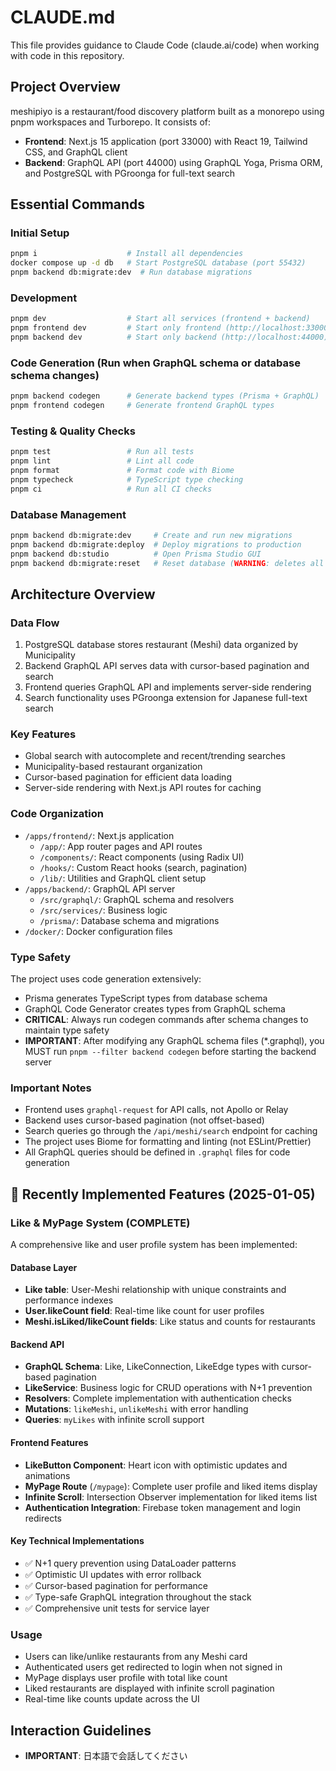 # CLAUDE.md

This file provides guidance to Claude Code (claude.ai/code) when working with code in this repository.

## Project Overview

meshipiyo is a restaurant/food discovery platform built as a monorepo using pnpm workspaces and Turborepo. It consists of:
- **Frontend**: Next.js 15 application (port 33000) with React 19, Tailwind CSS, and GraphQL client
- **Backend**: GraphQL API (port 44000) using GraphQL Yoga, Prisma ORM, and PostgreSQL with PGroonga for full-text search

## Essential Commands

### Initial Setup
```bash
pnpm i                    # Install all dependencies
docker compose up -d db   # Start PostgreSQL database (port 55432)
pnpm backend db:migrate:dev  # Run database migrations
```

### Development
```bash
pnpm dev                  # Start all services (frontend + backend)
pnpm frontend dev         # Start only frontend (http://localhost:33000)
pnpm backend dev          # Start only backend (http://localhost:44000)
```

### Code Generation (Run when GraphQL schema or database schema changes)
```bash
pnpm backend codegen      # Generate backend types (Prisma + GraphQL)
pnpm frontend codegen     # Generate frontend GraphQL types
```

### Testing & Quality Checks
```bash
pnpm test                 # Run all tests
pnpm lint                 # Lint all code
pnpm format               # Format code with Biome
pnpm typecheck            # TypeScript type checking
pnpm ci                   # Run all CI checks
```

### Database Management
```bash
pnpm backend db:migrate:dev     # Create and run new migrations
pnpm backend db:migrate:deploy  # Deploy migrations to production
pnpm backend db:studio          # Open Prisma Studio GUI
pnpm backend db:migrate:reset   # Reset database (WARNING: deletes all data)
```

## Architecture Overview

### Data Flow
1. PostgreSQL database stores restaurant (Meshi) data organized by Municipality
2. Backend GraphQL API serves data with cursor-based pagination and search
3. Frontend queries GraphQL API and implements server-side rendering
4. Search functionality uses PGroonga extension for Japanese full-text search

### Key Features

- Global search with autocomplete and recent/trending searches
- Municipality-based restaurant organization
- Cursor-based pagination for efficient data loading
- Server-side rendering with Next.js API routes for caching

### Code Organization

- `/apps/frontend/`: Next.js application
  - `/app/`: App router pages and API routes
  - `/components/`: React components (using Radix UI)
  - `/hooks/`: Custom React hooks (search, pagination)
  - `/lib/`: Utilities and GraphQL client setup
- `/apps/backend/`: GraphQL API server
  - `/src/graphql/`: GraphQL schema and resolvers
  - `/src/services/`: Business logic
  - `/prisma/`: Database schema and migrations
- `/docker/`: Docker configuration files

### Type Safety
The project uses code generation extensively:
- Prisma generates TypeScript types from database schema
- GraphQL Code Generator creates types from GraphQL schema
- **CRITICAL**: Always run codegen commands after schema changes to maintain type safety
- **IMPORTANT**: After modifying any GraphQL schema files (*.graphql), you MUST run `pnpm --filter backend codegen` before starting the backend server

### Important Notes
- Frontend uses `graphql-request` for API calls, not Apollo or Relay
- Backend uses cursor-based pagination (not offset-based)
- Search queries go through the `/api/meshi/search` endpoint for caching
- The project uses Biome for formatting and linting (not ESLint/Prettier)
- All GraphQL queries should be defined in `.graphql` files for code generation

## 🚀 Recently Implemented Features (2025-01-05)

### Like & MyPage System (COMPLETE)
A comprehensive like and user profile system has been implemented:

#### Database Layer
- **Like table**: User-Meshi relationship with unique constraints and performance indexes
- **User.likeCount field**: Real-time like count for user profiles
- **Meshi.isLiked/likeCount fields**: Like status and counts for restaurants

#### Backend API
- **GraphQL Schema**: Like, LikeConnection, LikeEdge types with cursor-based pagination
- **LikeService**: Business logic for CRUD operations with N+1 prevention
- **Resolvers**: Complete implementation with authentication checks
- **Mutations**: `likeMeshi`, `unlikeMeshi` with error handling
- **Queries**: `myLikes` with infinite scroll support

#### Frontend Features
- **LikeButton Component**: Heart icon with optimistic updates and animations
- **MyPage Route** (`/mypage`): Complete user profile and liked items display
- **Infinite Scroll**: Intersection Observer implementation for liked items list
- **Authentication Integration**: Firebase token management and login redirects

#### Key Technical Implementations
- ✅ N+1 query prevention using DataLoader patterns
- ✅ Optimistic UI updates with error rollback
- ✅ Cursor-based pagination for performance
- ✅ Type-safe GraphQL integration throughout the stack
- ✅ Comprehensive unit tests for service layer

### Usage
- Users can like/unlike restaurants from any Meshi card
- Authenticated users get redirected to login when not signed in
- MyPage displays user profile with total like count
- Liked restaurants are displayed with infinite scroll pagination
- Real-time like counts update across the UI

## Interaction Guidelines
- **IMPORTANT**: 日本語で会話してください